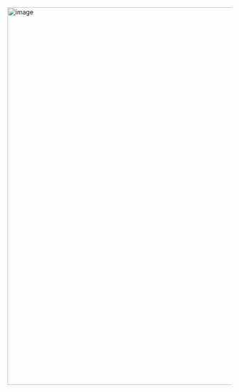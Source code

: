 <img width="1258" height="846" alt="image" src="https://github.com/user-attachments/assets/fe88bcca-bc55-4619-a07b-ff1366b81550" />
